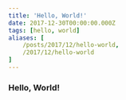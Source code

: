 ```yaml
---
title: 'Hello, World!'
date: 2017-12-30T00:00:00.000Z
tags: [hello, world]
aliases: [
    /posts/2017/12/hello-world,
    /2017/12/hello-world
]
---
```


### Hello, World!